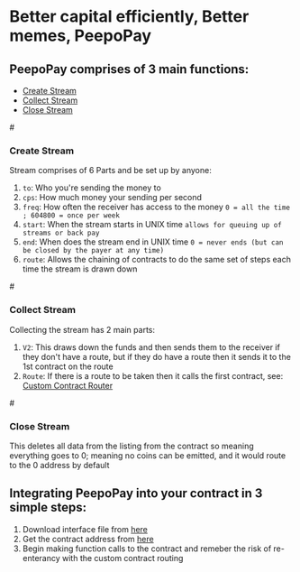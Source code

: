 <h1>Better capital efficiently, Better memes, PeepoPay</h1>

<h2>PeepoPay comprises of 3 main functions:</h2>

 - [Create Stream](#h3create-streamh3)  
 - [Collect Stream](#h3collect-streamh3)  
 - [Close Stream](#h3close-streamh3)

#<h3>Create Stream</h3>

Stream comprises of 6 Parts and be set up by anyone:  
1. `to`: Who you're sending the money to  
2. `cps`: How much money your sending per second  
3. `freq`: How often the receiver has access to the money `0 = all the time ; 604800 = once per week`  
4. `start`: When the stream starts in UNIX time `allows for queuing up of streams or back pay`   
5. `end`: When does the stream end in UNIX time `0 = never ends (but can be closed by the payer at any time)`
6. `route`: Allows the chaining of contracts to do the same set of steps each time the stream is drawn down

#<h3>Collect Stream</h3>

Collecting the stream has 2 main parts:
1. `V2`: This draws down the funds and then sends them to the receiver if they don't have a route, but if they do have 
   a route then it sends it to the 1st contract on the route
2. `Route`: If there is a route to be taken then it calls the first contract, see: [Custom Contract Router](./Custom%20Contract%20Router.md)

#<h3>Close Stream</h3>

This deletes all data from the listing from the contract so meaning everything goes to 0; meaning no coins can be 
emitted, and it would route to the 0 address by default

<h2>Integrating PeepoPay into your contract in 3 simple steps:</h2>

1. Download interface file from [here](./../contracts/interfaces/IpeepoPay.sol)
2. Get the contract address from [here](./ContractAddresses.md)
3. Begin making function calls to the contract and remeber the risk of re-enterancy with the custom contract routing